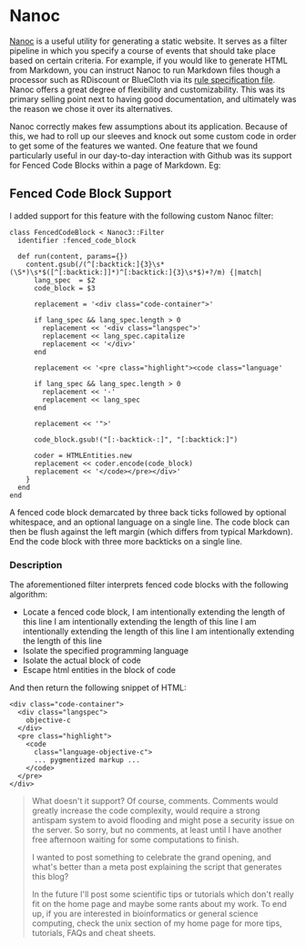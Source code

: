 # Nanoc

[Nanoc](http://nanoc.stoneship.org/) is a useful utility for generating a static
website. It serves as a filter pipeline in which you specify a course of events
that should take place based on certain criteria. For example, if you would like
to generate HTML from Markdown, you can instruct Nanoc to run Markdown files
though a processor such as RDiscount or BlueCloth via its [rule specification
file](http://nanoc.stoneship.org/docs/4-basic-concepts/#rules). Nanoc offers a
great degree of flexibility and customizability. This was its primary selling
point next to having good documentation, and ultimately was the reason we chose
it over its alternatives.

Nanoc correctly makes few assumptions about its application. Because of this,
we had to roll up our sleeves and knock out some custom code in order to get some
of the features we wanted. One feature that we found particularly useful in
our day-to-day interaction with Github was its support for Fenced Code Blocks
within a page of Markdown. Eg:

## Fenced Code Block Support

I added support for this feature with the following custom Nanoc filter:

    class FencedCodeBlock < Nanoc3::Filter
      identifier :fenced_code_block

      def run(content, params={})
        content.gsub(/(^[:backtick:]{3}\s*(\S*)\s*$([^[:backtick:]]*)^[:backtick:]{3}\s*$)+?/m) {|match|
          lang_spec  = $2
          code_block = $3

          replacement = '<div class="code-container">'

          if lang_spec && lang_spec.length > 0
            replacement << '<div class="langspec">'
            replacement << lang_spec.capitalize
            replacement << '</div>'
          end

          replacement << '<pre class="highlight"><code class="language'

          if lang_spec && lang_spec.length > 0
            replacement << '-'
            replacement << lang_spec
          end

          replacement << '">'

          code_block.gsub!("[:-backtick-:]", "[:backtick:]")

          coder = HTMLEntities.new
          replacement << coder.encode(code_block)
          replacement << '</code></pre></div>'
        }
      end
    end

A fenced code block demarcated by three back ticks followed by optional whitespace,
and an optional language on a single line. The code block can then be flush against
the left  margin (which differs from typical Markdown). End the code block with three
more backticks on a single line.

### Description

The aforementioned filter interprets fenced code blocks with the following algorithm:

* Locate a fenced code block, I am intentionally extending the length of this line
  I am intentionally extending the length of this line I am intentionally extending
  the length of this line I am intentionally extending the length of this line
* Isolate the specified programming language
* Isolate the actual block of code
* Escape html entities in the block of code

And then return the following snippet of HTML:

    <div class="code-container">
      <div class="langspec">
        objective-c
      </div>
      <pre class="highlight">
        <code
          class="language-objective-c">
          ... pygmentized markup ...
        </code>
      </pre>
    </div>

> What doesn't it support? Of course, comments. Comments would greatly increase
> the code complexity, would require a strong antispam system to avoid flooding
> and might pose a security issue on the server. So sorry, but no comments, at
> least until I have another free afternoon waiting for some computations to
> finish.
>
> I wanted to post something to celebrate the grand opening, and what's better
> than a meta post explaining the script that generates this blog?
>
> In the future I'll post some scientific tips or tutorials which don't really
> fit on the home page and maybe some rants about my work. To end up, if you are
> interested in bioinformatics or general science computing, check the unix
> section of my home page for more tips, tutorials, FAQs and cheat sheets.